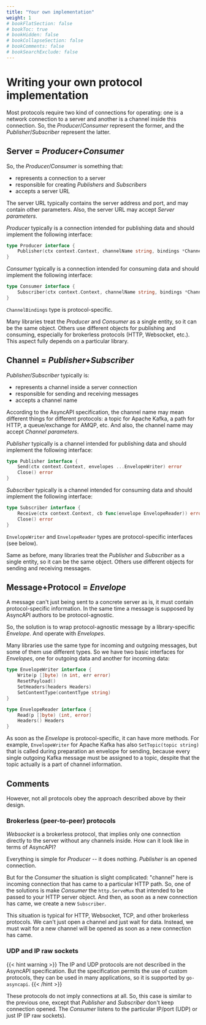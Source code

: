 ```yaml
---
title: "Your own implementation"
weight: 1
# bookFlatSection: false
# bookToc: true
# bookHidden: false
# bookCollapseSection: false
# bookComments: false
# bookSearchExclude: false
---
```


# Writing your own protocol implementation

Most protocols require two kind of connections for operating: one is a network connection to a server and another
is a channel inside this connection. So, the *Producer*/*Consumer* represent the former, and
the *Publisher*/*Subscriber* represent the latter.

## Server = *Producer+Consumer*

So, the *Producer/Consumer* is something that:

* represents a connection to a server
* responsible for creating *Publishers* and *Subscribers*
* accepts a server URL

The server URL typically contains the server address and port, and may contain other parameters. Also, the server URL
may accept *Server parameters*.

*Producer* typically is a connection intended for publishing data and should implement the following interface:

```go
type Producer interface {
    Publisher(ctx context.Context, channelName string, bindings *ChannelBindings) (Publisher, error)
}
```

*Consumer* typically is a connection intended for consuming data and should implement the following interface:

```go
type Consumer interface {
    Subscriber(ctx context.Context, channelName string, bindings *ChannelBindings) (Subscriber, error)
}
```

`ChannelBindings` type is protocol-specific.

Many libraries treat the *Producer* and *Consumer* as a single entity, so it can be the same object. Others 
use different objects for publishing and consuming, especially for brokerless protocols (HTTP, Websocket, etc.).
This aspect fully depends on a particular library.

## Channel = *Publisher+Subscriber*

*Publisher/Subscriber* typically is:

* represents a channel inside a server connection
* responsible for sending and receiving messages
* accepts a channel name

According to the AsyncAPI specification, the channel name may mean different things for different protocols: a topic
for Apache Kafka, a path for HTTP, a queue/exchange for AMQP, etc. And also, the channel name may accept 
*Channel parameters*.

*Publisher* typically is a channel intended for publishing data and should implement the following interface:

```go
type Publisher interface {
    Send(ctx context.Context, envelopes ...EnvelopeWriter) error
    Close() error
}
```

*Subscriber* typically is a channel intended for consuming data and should implement the following interface:

```go
type Subscriber interface {
    Receive(ctx context.Context, cb func(envelope EnvelopeReader)) error
    Close() error
}
```

`EnvelopeWriter` and `EnvelopeReader` types are protocol-specific interfaces (see below).

Same as before, many libraries treat the *Publisher* and *Subscriber* as a single entity, so it can be the same object.
Others use different objects for sending and receiving messages.

## Message+Protocol = *Envelope*

A message can't just being sent to a concrete server as is, it must contain protocol-specific information. 
In the same time a message is supposed by AsyncAPI authors to be protocol-agnostic.

So, the solution is to wrap protocol-agnostic message by a library-specific *Envelope*. And operate with *Envelopes*.

Many libraries use the same type for incoming and outgoing messages, but some of them use different types.
So we have two basic interfaces for *Envelopes*, one for outgoing data and another for incoming data:

```go
type EnvelopeWriter interface {
    Write(p []byte) (n int, err error)
    ResetPayload()
    SetHeaders(headers Headers)
    SetContentType(contentType string)
}

type EnvelopeReader interface {
    Read(p []byte) (int, error)
    Headers() Headers
}
```

As soon as the *Envelope* is protocol-specific, it can have more methods. For example, `EnvelopeWriter` for 
Apache Kafka has also `SetTopic(topic string)` that is called during preparation an envelope for sending, 
because every single outgoing Kafka message must be assigned to a topic, despite that the topic actually is a 
part of channel information.

## Comments

However, not all protocols obey the approach described above by their design.

### Brokerless (peer-to-peer) protocols

*Websocket* is a brokerless protocol, that implies only one connection directly to the server without any channels 
inside. How can it look like in terms of AsyncAPI?

Everything is simple for *Producer* -- it does nothing. *Publisher* is an opened connection.

But for the *Consumer* the situation is slight complicated: "channel" here is incoming connection that has came 
to a particular HTTP path. So, one of the solutions is make *Consumer* the `http.ServeMux` that intended to 
be passed to your HTTP server object. And then, as soon as a new connection has came, we create a new `Subscriber`.

This situation is typical for HTTP, Websocket, TCP, and other brokerless protocols. We can't just open a channel
and just wait for data. Instead, we must wait for a new channel will be opened as soon as a new connection has came.

### UDP and IP raw sockets

{{< hint warning >}}
The IP and UDP protocols are not described in the AsyncAPI specification. But the specification permits the use of
custom protocols, they can be used in many applications, so it is supported by `go-asyncapi`.
{{< /hint >}}

These protocols do not imply connections at all. So, this case is similar to the previous one, except that *Publisher*
and *Subscriber* don't keep connection opened. The *Consumer* listens to the particular IP/port (UDP) or 
just IP (IP raw sockets).
